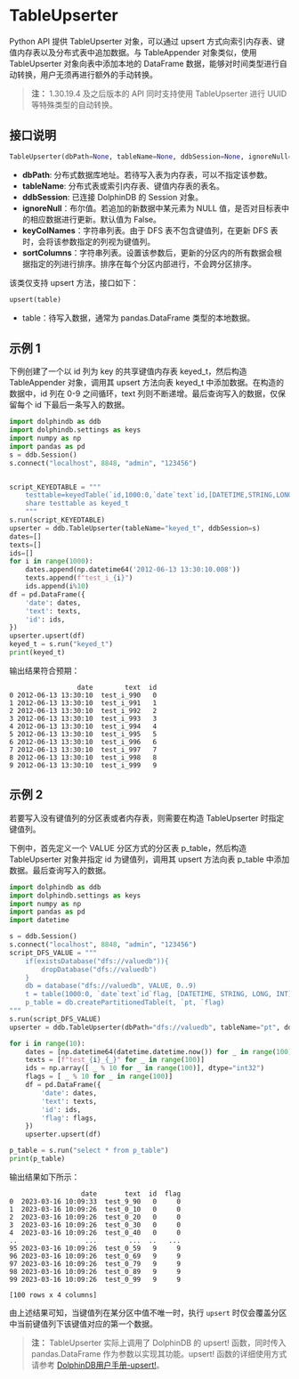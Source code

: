 # TableUpserter

Python API 提供 TableUpserter 对象，可以通过 upsert 方式向索引内存表、键值内存表以及分布式表中追加数据。与 TableAppender 对象类似，使用 TableUpserter 对象向表中添加本地的 DataFrame 数据，能够对时间类型进行自动转换，用户无须再进行额外的手动转换。

> **注：** 1.30.19.4 及之后版本的 API 同时支持使用 TableUpserter 进行 UUID 等特殊类型的自动转换。

## 接口说明

```python
TableUpserter(dbPath=None, tableName=None, ddbSession=None, ignoreNull=False, keyColNames=[], sortColumns=[])
```

* **dbPath**: 分布式数据库地址。若待写入表为内存表，可以不指定该参数。
* **tableName**: 分布式表或索引内存表、键值内存表的表名。
* **ddbSession**: 已连接 DolphinDB 的 Session 对象。
* **ignoreNull**：布尔值。若追加的新数据中某元素为 NULL 值，是否对目标表中的相应数据进行更新。默认值为 False。
* **keyColNames**：字符串列表。由于 DFS 表不包含键值列，在更新 DFS 表时，会将该参数指定的列视为键值列。
* **sortColumns**：字符串列表。设置该参数后，更新的分区内的所有数据会根据指定的列进行排序。排序在每个分区内部进行，不会跨分区排序。

该类仅支持 upsert 方法，接口如下：

```python
upsert(table)
```

* table：待写入数据，通常为 pandas.DataFrame 类型的本地数据。

## 示例 1

下例创建了一个以 id 列为 key 的共享键值内存表 keyed_t，然后构造 TableAppender 对象，调用其 upsert 方法向表 keyed_t 中添加数据。在构造的数据中，id 列在 0-9 之间循环，text 列则不断递增。最后查询写入的数据，仅保留每个 id 下最后一条写入的数据。

```python
import dolphindb as ddb
import dolphindb.settings as keys
import numpy as np
import pandas as pd
s = ddb.Session()
s.connect("localhost", 8848, "admin", "123456")


script_KEYEDTABLE = """
    testtable=keyedTable(`id,1000:0,`date`text`id,[DATETIME,STRING,LONG])
    share testtable as keyed_t
    """
s.run(script_KEYEDTABLE)
upserter = ddb.TableUpserter(tableName="keyed_t", ddbSession=s)
dates=[]
texts=[]
ids=[]
for i in range(1000):
    dates.append(np.datetime64('2012-06-13 13:30:10.008'))
    texts.append(f"test_i_{i}")
    ids.append(i%10)
df = pd.DataFrame({
    'date': dates,
    'text': texts,
    'id': ids,
})
upserter.upsert(df)
keyed_t = s.run("keyed_t")
print(keyed_t)
```

输出结果符合预期：

```
                 date        text  id
0 2012-06-13 13:30:10  test_i_990   0
1 2012-06-13 13:30:10  test_i_991   1
2 2012-06-13 13:30:10  test_i_992   2
3 2012-06-13 13:30:10  test_i_993   3
4 2012-06-13 13:30:10  test_i_994   4
5 2012-06-13 13:30:10  test_i_995   5
6 2012-06-13 13:30:10  test_i_996   6
7 2012-06-13 13:30:10  test_i_997   7
8 2012-06-13 13:30:10  test_i_998   8
9 2012-06-13 13:30:10  test_i_999   9
```

## 示例 2

若要写入没有键值列的分区表或者内存表，则需要在构造 TableUpserter 时指定键值列。

下例中，首先定义一个 VALUE 分区方式的分区表 p_table，然后构造 TableUpserter 对象并指定 id 为键值列，调用其 upsert 方法向表 p_table 中添加数据。最后查询写入的数据。

```python
import dolphindb as ddb
import dolphindb.settings as keys
import numpy as np
import pandas as pd
import datetime

s = ddb.Session()
s.connect("localhost", 8848, "admin", "123456")
script_DFS_VALUE = """
    if(existsDatabase("dfs://valuedb")){
        dropDatabase("dfs://valuedb")
    }
    db = database("dfs://valuedb", VALUE, 0..9)
    t = table(1000:0, `date`text`id`flag, [DATETIME, STRING, LONG, INT])
    p_table = db.createPartitionedTable(t, `pt, `flag)
"""
s.run(script_DFS_VALUE)
upserter = ddb.TableUpserter(dbPath="dfs://valuedb", tableName="pt", ddbSession=s, keyColNames=["id"])

for i in range(10):
    dates = [np.datetime64(datetime.datetime.now()) for _ in range(100)]
    texts = [f"test_{i}_{_}" for _ in range(100)]
    ids = np.array([ _ % 10 for _ in range(100)], dtype="int32")
    flags = [ _ % 10 for _ in range(100)]
    df = pd.DataFrame({
        'date': dates,
        'text': texts,
        'id': ids,
        'flag': flags,
    })
    upserter.upsert(df)

p_table = s.run("select * from p_table")
print(p_table)
```

输出结果如下所示：

```
                  date       text  id  flag
0  2023-03-16 10:09:33  test_9_90   0     0
1  2023-03-16 10:09:26  test_0_10   0     0
2  2023-03-16 10:09:26  test_0_20   0     0
3  2023-03-16 10:09:26  test_0_30   0     0
4  2023-03-16 10:09:26  test_0_40   0     0
..                 ...        ...  ..   ...
95 2023-03-16 10:09:26  test_0_59   9     9
96 2023-03-16 10:09:26  test_0_69   9     9
97 2023-03-16 10:09:26  test_0_79   9     9
98 2023-03-16 10:09:26  test_0_89   9     9
99 2023-03-16 10:09:26  test_0_99   9     9

[100 rows x 4 columns]
```

由上述结果可知，当键值列在某分区中值不唯一时，执行 `upsert` 时仅会覆盖分区中当前键值列下该键值对应的第一个数据。

> **注：** TableUpserter 实际上调用了 DolphinDB 的 upsert! 函数，同时传入 pandas.DataFrame 作为参数以实现其功能。upsert! 函数的详细使用方式请参考 [DolphinDB用户手册-upsert!](https://www.dolphindb.cn/cn/help/200/FunctionsandCommands/FunctionReferences/u/upsert!.html)。

